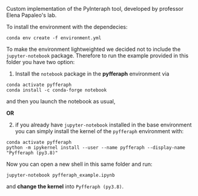 Custom implementation of the PyInteraph tool, developed by professor Elena Papaleo's lab.

To install the environment with the dependecies:
```
conda env create -f environment.yml
```

To make the environment lightweighted we decided not to include the
`jupyter-notebook` package.
Therefore to run the example provided in this folder you have two
option:
1. Install the `notebook` package in the **pyfferaph** environment via
```
conda activate pyfferaph
conda install -c conda-forge notebook
```
and then you launch the notebook as usual,

**OR**

2. if you already have `jupyter-notebook` installed in the base environment
you can simply install the kernel of the `pyfferaph` environment with:
```
conda activate pyfferaph
python -m ipykernel install --user --name pyfferaph --display-name "Pyfferaph (py3.8)"
```

Now you can open a new shell in this same folder and run:
```
jupyter-notebook pyfferaph_example.ipynb
```
and **change the kernel** into `Pyfferaph (py3.8)`.
